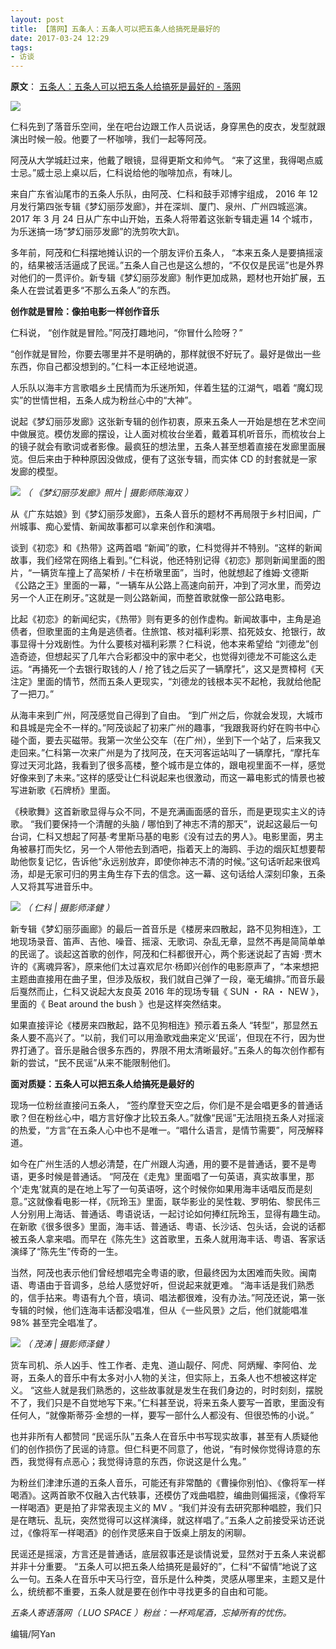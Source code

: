 ```yaml
---
layout: post
title: 【落网】五条人：五条人可以把五条人给搞死是最好的
date: 2017-03-24 12:29
tags:
- 访谈
---
```


**原文**：
[五条人：五条人可以把五条人给搞死是最好的 - 落网](https://www.luoow.com/ea/545/)

![](https://www.luoow.com/ea/545/c0.jpg)

仁科先到了落音乐空间，坐在吧台边跟工作人员说话，身穿黑色的皮衣，发型就跟演出时候一般。他要了一杯咖啡，我们一起等阿茂。

阿茂从大学城赶过来，他戴了眼镜，显得更斯文和帅气。 “来了这里，我得喝点威士忌。”威士忌上桌以后，仁科说给他的咖啡加点，有味儿。

来自广东省汕尾市的五条人乐队，由阿茂、仁科和鼓手邓博宇组成， 2016 年 12 月发行第四张专辑《梦幻丽莎发廊》，并在深圳、厦门、泉州、广州四城巡演。 2017 年 3 月 24 日从广东中山开始，五条人将带着这张新专辑走遍 14 个城市，为乐迷搞一场“梦幻丽莎发廊”的洗剪吹大趴。

多年前，阿茂和仁科摆地摊认识的一个朋友评价五条人， “本来五条人是要搞摇滚的，结果被活活逼成了民谣。”五条人自己也是这么想的，“不仅仅是民谣”也是外界对他们的一贯评价。新专辑《梦幻丽莎发廊》制作更加成熟，题材也开始扩展，五条人在尝试着更多“不那么五条人”的东西。

  

**创作就是冒险：像拍电影一样创作音乐**

仁科说， “创作就是冒险。”阿茂打趣地问，“你冒什么险呀？”

“创作就是冒险，你要去哪里并不是明确的，那样就很不好玩了。最好是做出一些东西，你自己都没想到的。”仁科一本正经地说道。

人乐队以海丰方言歌唱乡土民情而为乐迷所知，伴着生猛的江湖气，唱着 “魔幻现实”的世情世相，五条人成为粉丝心中的“大神”。

说起《梦幻丽莎发廊》这张新专辑的创作初衷，原来五条人一开始是想在艺术空间中做展览。模仿发廊的摆设，让人面对梳妆台坐着，戴着耳机听音乐，而梳妆台上的镜子就会有歌词或者影像。最疯狂的想法里，五条人甚至想着直接在发廊里面展览。但后来由于种种原因没做成，便有了这张专辑，而实体 CD 的封套就是一家发廊的模型。

  

![](https://www.luoow.com/ea/545/c1.jpg)
*（ 《梦幻丽莎发廊》照片 | 摄影师陈海双 ）*

  

从《广东姑娘》到《梦幻丽莎发廊》，五条人音乐的题材不再局限于乡村旧闻，广州城事、痴心爱情、新闻故事都可以拿来创作和演唱。

谈到《初恋》和《热带》这两首唱 “新闻”的歌，仁科觉得并不特别。“这样的新闻故事，我们经常在网络上看到。”仁科说，他还特别记得《初恋》那则新闻里面的图片，“一辆货车撞上了高架桥 / 卡在桥墩里面”，当时，他就想起了维姆·文德斯《公路之王》里面的一幕，“一辆车从公路上高速向前开，冲到了河水里，而旁边另一个人正在刷牙。”这就是一则公路新闻，而整首歌就像一部公路电影。

比起《初恋》的新闻纪实，《热带》则有更多的创作虚构。新闻故事中，主角是追债者，但歌里面的主角是逃债者。住旅馆、核对福利彩票、掐死妓女、抢银行，故事显得十分戏剧性。为什么要核对福利彩票？仁科说，他本来希望给 “刘德龙”创造奇迹，但想起买了几年六合彩都没中的家中老父，也觉得刘德龙不可能这么走运。“再捅死一个去银行取钱的人 / 抢了钱之后买了一辆摩托”，这又是贾樟柯《天注定》里面的情节，然而五条人更现实，“刘德龙的钱根本买不起枪，我就给他配了一把刀。”

从海丰来到广州，阿茂感觉自己得到了自由。 “到广州之后，你就会发现，大城市和县城是完全不一样的。”阿茂谈起了初来广州的趣事，“我跟我哥约好在购书中心碰个面，要去买磁带。我第一次坐公交车（在广州），坐到下一个站了，后来我又走回来。”仁科第一次来广州是为了找阿茂，在天河客运站叫了一辆摩托，“摩托车穿过天河北路，我看到了很多高楼，整个城市是立体的，跟电视里面不一样，感觉好像来到了未来。”这样的感受让仁科说起来也很激动，而这一幕电影式的情景也被写进新歌《石牌桥》里面。

《秧歌舞》这首新歌显得与众不同，不是充满画面感的音乐，而是更现实主义的诗歌。 “我们要保持一个清醒的头脑 / 哪怕到了神志不清的那天”，说起这最后一句台词，仁科又想起了阿基·考里斯马基的电影《没有过去的男人》。电影里面，男主角被暴打而失忆，另一个人带他去到酒吧，指着天上的海鸥、手边的烟灰缸想要帮助他恢复记忆，告诉他“永远别放弃，即使你神志不清的时候。”这句话听起来很鸡汤，却是无家可归的男主角生存下去的信念。这一幕、这句话给人深刻印象，五条人又将其写进音乐中。

  

![](https://www.luoow.com/ea/545/c2.jpg)
*（ 仁科 | 摄影师泽健 ）*  

新专辑《梦幻丽莎画廊》的最后一首音乐是《楼房来四散起，路不见狗相连》，工地现场录音、笛声、吉他、噪音、摇滚、无歌词、杂乱无章，显然不再是简简单单的民谣了。谈起这首歌的创作，阿茂和仁科都很开心，两个影迷说起了吉姆 ·贾木许的《离魂异客》，原来他们太过喜欢尼尔·杨即兴创作的电影原声了，“本来想把主题曲直接用在曲子里，但涉及版权，我们就自己弹了一段，毫无编排。”而音乐最后戛然而止，仁科又说起大友良英 2016 年的现场专辑《 SUN ・ RA ・ NEW 》，里面的《 Beat around the bush 》也是这样突然结束。

如果直接评论《楼房来四散起，路不见狗相连》预示着五条人 “转型”，那显然五条人要不高兴了。“以前，我们可以用渔歌戏曲来定义‘民谣’，但现在不行，因为世界打通了。音乐是融合很多东西的，界限不用太清晰最好。”五条人的每次创作都有新的尝试，“民不民谣”从来不能限制他们。

  

**面对质疑：五条人可以把五条人给搞死是最好的**

现场一位粉丝直接问五条人， “签约摩登天空之后，你们是不是会唱更多的普通话歌？但在粉丝心中，唱方言好像才比较五条人。”就像“民谣”无法阻挠五条人对摇滚的热爱，“方言”在五条人心中也不是唯一。“唱什么语言，是情节需要”，阿茂解释道。

如今在广州生活的人想必清楚，在广州跟人沟通，用的要不是普通话，要不是粤语，更多时候是普通话。 “阿茂在《走鬼》里面唱了一句英语，真实故事里，那个‘走鬼’就真的是在地上写了一句英语呀，这个时候你如果用海丰话唱反而是刻意。”这就像看电影一样，《阮玲玉》里面，联华影业的吴性栽、罗明佑、黎民伟三人分别用上海话、普通话、粤语说话，一起讨论如何捧红阮玲玉，显得有趣生动。在新歌《很多很多》里面，海丰话、普通话、粤语、长沙话、包头话，会说的话都被五条人拿来唱。而早在《陈先生》这首歌里，五条人就用海丰话、粤语、客家话演绎了“陈先生”传奇的一生。

当然，阿茂也表示他们曾经想唱完全粤语的歌，但最终因为太困难而失败。闽南语、粤语由于音调多，总给人感觉好听，但说起来就更难。 “海丰话是我们熟悉的，信手拈来。粤语有九个音，填词、唱法都很难，没有办法。”阿茂还说，第一张专辑的时候，他们连海丰话都没唱准，但从《一些风景》之后，他们就能唱准 98% 甚至完全唱准了。

  

![](https://www.luoow.com/ea/545/c3.jpg)
*（ 茂涛 | 摄影师泽健 ）*

货车司机、杀人凶手、性工作者、走鬼、道山靓仔、阿虎、阿炳耀、李阿伯、龙哥，五条人的音乐中有太多对小人物的关注，但实际上，五条人也不想被这样定义。 “这些人就是我们熟悉的，这些故事就是发生在我们身边的，时时刻刻，摆脱不了，我们只是不自觉地写下来。”仁科甚至说，将来五条人要写一首歌，里面没有任何人，“就像斯蒂芬·金想的一样，要写一部什么人都没有、但很恐怖的小说。”

也并非所有人都赞同 “民谣乐队”五条人在音乐中书写现实故事，甚至有人质疑他们的创作损伤了民谣的诗意。但仁科更不同意了，他说，“有时候你觉得诗意的东西，我觉得有点恶心；我觉得诗意的东西，你说这是什么鬼。”

为粉丝们津津乐道的五条人音乐，可能还有非常酷的《曹操你别怕》、《像将军一样喝酒》。这两首歌不仅融入古代轶事，还模仿了戏曲唱腔，编曲则偏摇滚，《像将军一样喝酒》更是拍了非常表现主义的 MV 。“我们并没有去研究那种唱腔，我们只是在瞎玩、乱玩，突然觉得可以这样演绎，就这样唱了。”五条人之前接受采访还说过，《像将军一样喝酒》的创作灵感来自于饭桌上朋友的闲聊。

民谣还是摇滚，方言还是普通话，底层叙事还是谈情说爱，显然对于五条人来说都并非十分重要。 “五条人可以把五条人给搞死是最好的”，仁科“不留情”地说了这么一句。五条人在音乐中天马行空，音乐是什么种类，灵感从哪里来，主题又是什么，统统都不重要，五条人就是要在创作中寻找更多的自由和可能。

_五条人寄语落网（ LUO SPACE ）粉丝：一杯鸡尾酒，忘掉所有的忧伤。_

  
  

编辑/阿Yan